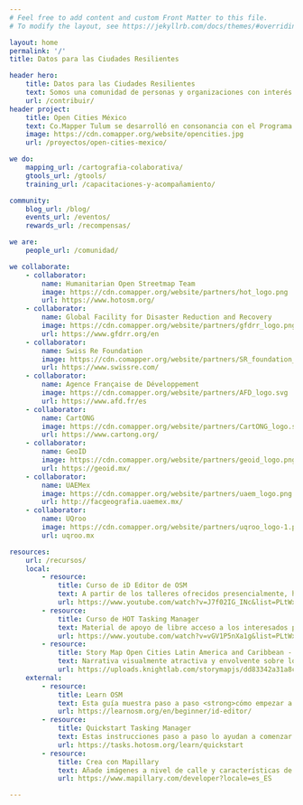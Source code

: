 ```yaml
---
# Feel free to add content and custom Front Matter to this file.
# To modify the layout, see https://jekyllrb.com/docs/themes/#overriding-theme-defaults

layout: home
permalink: '/'
title: Datos para las Ciudades Resilientes

header hero:
    title: Datos para las Ciudades Resilientes
    text: Somos una comunidad de personas y organizaciones con interés en el <strong>desarrollo y mejoramiento de datos</strong> para fortalecer la resiliencia en las sociedades y gobiernos locales.
    url: /contribuir/
header project:
    title: Open Cities México
    text: Co.Mapper Tulum se desarrolló en consonancia con el Programa de Ciudades Resilientes de GFDRR
    image: https://cdn.comapper.org/website/opencities.jpg
    url: /proyectos/open-cities-mexico/

we do:
    mapping_url: /cartografia-colaborativa/
    gtools_url: /gtools/
    training_url: /capacitaciones-y-acompañamiento/

community:
    blog_url: /blog/
    events_url: /eventos/
    rewards_url: /recompensas/

we are:
    people_url: /comunidad/

we collaborate:
    - collaborator:
        name: Humanitarian Open Streetmap Team
        image: https://cdn.comapper.org/website/partners/hot_logo.png
        url: https://www.hotosm.org/
    - collaborator: 
        name: Global Facility for Disaster Reduction and Recovery
        image: https://cdn.comapper.org/website/partners/gfdrr_logo.png
        url: https://www.gfdrr.org/en
    - collaborator: 
        name: Swiss Re Foundation
        image: https://cdn.comapper.org/website/partners/SR_foundation_logo.png
        url: https://www.swissre.com/
    - collaborator: 
        name: Agence Française de Développement
        image: https://cdn.comapper.org/website/partners/AFD_logo.svg
        url: https://www.afd.fr/es
    - collaborator: 
        name: CartONG
        image: https://cdn.comapper.org/website/partners/CartONG_logo.svg
        url: https://www.cartong.org/
    - collaborator: 
        name: GeoID
        image: https://cdn.comapper.org/website/partners/geoid_logo.png
        url: https://geoid.mx/
    - collaborator: 
        name: UAEMex
        image: https://cdn.comapper.org/website/partners/uaem_logo.png
        url: http://facgeografia.uaemex.mx/
    - collaborator: 
        name: UQroo
        image: https://cdn.comapper.org/website/partners/uqroo_logo-1.png
        url: uqroo.mx

resources:
    url: /recursos/
    local:
        - resource:
            title: Curso de iD Editor de OSM
            text: A partir de los talleres ofrecidos presencialmente, hemos implementado esta <strong>serie de videotutoriales</strong> en línea con los contenidos de mapeo colaborativo, recolección de datos y SIG.
            url: https://www.youtube.com/watch?v=J7f02IG_INc&list=PLtWxPkLLX2nY_AMCYigdwwkK0kkyTNIns
        - resource:
            title: Curso de HOT Tasking Manager
            text: Material de apoyo de libre acceso a los interesados para seguir adentrándose en las tecnologías Open Source para <strong>colaborar en la creacion de datos geoespaciales</strong>.
            url: https://www.youtube.com/watch?v=vGV1P5nXa1g&list=PLtWxPkLLX2nZ6maaufa4cqpoACJaD4WcY
        - resource:
            title: Story Map Open Cities Latin America and Caribbean - Mexico
            text: Narrativa visualmente atractiva y envolvente sobre los esfuerzos de la iniciativa Open Cities en México.
            url: https://uploads.knightlab.com/storymapjs/dd83342a31a8cf257a09cac5430d7585/co-mapper/index.html
    external:
        - resource:
            title: Learn OSM
            text: Esta guía muestra paso a paso <strong>cómo empezar a utilizar OpenStreetMap</strong>. Aprenderás a crear una cuenta, a utilizar programas básicos de edición de mapas.
            url: https://learnosm.org/en/beginner/id-editor/
        - resource:
            title: Quickstart Tasking Manager
            text: Estas instrucciones paso a paso lo ayudan a comenzar a mapear con el Tasking Manager en OpenStreetMap.
            url: https://tasks.hotosm.org/learn/quickstart
        - resource:
            title: Crea con Mapillary
            text: Añade imágenes a nivel de calle y características de mapas generados por máquinas a tus aplicaciones mediante las herramientas de código abierto y las API de Mapillary.
            url: https://www.mapillary.com/developer?locale=es_ES

---
```


